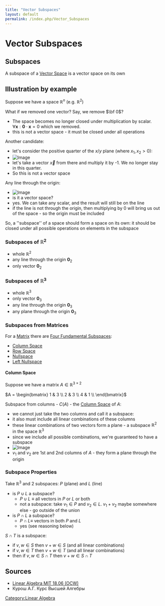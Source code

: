 ```yaml
---
title: "Vector Subspaces"
layout: default
permalink: /index.php/Vector_Subspaces
---
```


# Vector Subspaces

## Subspaces
A subspace of a [Vector Space](Vector_Space) is a vector space on its own 


## Illustration by example
Suppose we have a space $\mathbb R^n$ (e.g. $\mathbb R^2$)

What if we removed one vector? Say, we remove $\bf 0$?
- The space becomes no longer closed under multiplication by scalar. $\forall \mathbf x: \mathbf 0 \cdot \mathbf x = 0$ which we removed. 
- this is not a vector space - it must be closed under all operations 


Another candidate:
- let's consider the positive quarter of the $x/y$ plane (where $x_1, x_2 > 0$):
- <img src="http://habrastorage.org/files/76e/e20/e60/76ee20e60bb14133a54723133551d98a.png" alt="Image">
- let's take a vector $\vec x$ from there and multiply it by -1. We no longer stay in this quarter.
- So this is not a vector space 


Any line through the origin:
- <img src="http://habrastorage.org/files/366/809/70e/36680970ea4e49dd8690c9ae3b9f8e84.png" alt="Image">
- is it a vector space? 
- yes. We can take any scalar, and the result will still be on the line 
- if the line is not through the origin, then multiplying by 0 will bring us out of the space - so the origin must be included 


So, a ''subspace'' of a space should form a space on its own: it should be closed under all possible operations on elements in the subspace


### Subspaces of $\mathbb R^2$
- whole $\mathbb R^2$ 
- any line through the origin $\mathbf 0_2$
- only vector $\mathbf 0_2$


### Subspaces of $\mathbb R^3$
- whole $\mathbb R^3$ 
- only vector $\mathbf 0_3$
- any line through the origin $\mathbf 0_3$
- any plane through the origin $\mathbf 0_3$


### Subspaces from Matrices
For a [Matrix](Matrix) there are [Four Fundamental Subspaces](Four_Fundamental_Subspaces):
- [Column Space](Column_Space)
- [Row Space](Row_Space) 
- [Nullspace](Nullspace)
- [Left Nullspace](Nullspace#Left_Nullspace)


#### Column Space
Suppose we have a matrix $A \in \mathbb R^{3 \times 2}$

$A = \begin{bmatrix}
1 & 3 \\
2 & 3 \\
4 & 1 \\
\end{bmatrix}$

Subspace from columns - $C(A)$ - the [Column Space](Column_Space) of $A$:
- we cannot just take the two columns and call it a subspace: 
- it also must include all linear combinations of these columns
- these linear combinations of two vectors form a plane - a subspace $\mathbb R^2$ in the space $\mathbb R^3$
- since we include all possible combinations, we're guaranteed to have a subspace 
- <img src="http://habrastorage.org/files/cf5/432/f56/cf5432f561ec4f14888e8b376c5f438b.png" alt="Image">
- $v_1$ and $v_2$ are 1st and 2nd columns of $A$ - they form a plane through the origin




### Subspace Properties
Take $\mathbb R^3$ and 2 subspaces: $P$ (plane) and $L$ (line)
- is $P \cup L$ a subspace? 
  - $P \cup L$ $\equiv$ all vectors in $P$ or $L$ or both
  - not a subspace: take $v_1 \in P$ and $v_2 \in L$. $v_1 + v_2$ maybe somewhere else - go outside of the union
- is $P \cap L$ a subspace? 
  - $P \cap L \equiv$ vectors in both $P$ and $L$
  - yes (see reasoning below)


$S \cap T$ is a subspace: 
- if $v, w \in S$ then $v + w \in S$ (and all linear combinations)
- if $v, w \in T$ then $v + w \in T$ (and all linear combinations)
- then if $v, w \in S \cap T$ then  $v + w \in S \cap T$



## Sources
- [Linear Algebra MIT 18.06 (OCW)](Linear_Algebra_MIT_18.06_(OCW))
- Курош А.Г. Курс Высшей Алгебры

[Category:Linear Algebra](Category_Linear_Algebra)